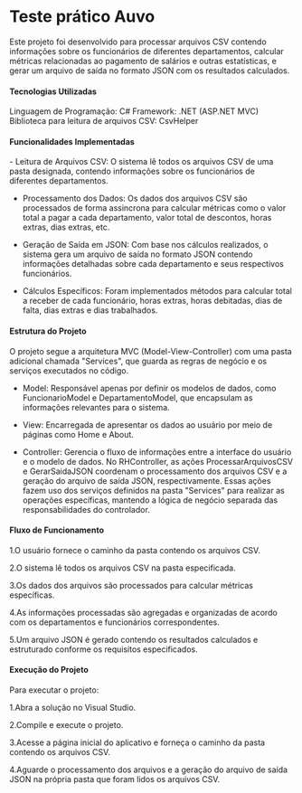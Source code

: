 <h1>Teste prático Auvo</h1>

Este projeto foi desenvolvido para processar arquivos CSV contendo informações sobre os funcionários de diferentes departamentos, calcular métricas relacionadas ao pagamento de salários e outras estatísticas, e
  gerar um arquivo de saída no formato JSON com os resultados calculados.

<h4>Tecnologias Utilizadas</h4>
Linguagem de Programação: C#
Framework: .NET (ASP.NET MVC)
Biblioteca para leitura de arquivos CSV: CsvHelper

<h4>Funcionalidades Implementadas</h4>
- Leitura de Arquivos CSV: O sistema lê todos os arquivos CSV de uma pasta designada, contendo informações sobre os funcionários de diferentes departamentos.

- Processamento dos Dados: Os dados dos arquivos CSV são processados de forma assincrona para calcular métricas como o valor total a pagar a cada departamento, valor total de descontos, horas extras, dias extras, etc.

- Geração de Saída em JSON: Com base nos cálculos realizados, o sistema gera um arquivo de saída no formato JSON contendo informações detalhadas sobre cada departamento e seus respectivos funcionários.

- Cálculos Específicos: Foram implementados métodos para calcular total a receber de cada funcionário, horas extras, horas debitadas, dias de falta, dias extras e dias trabalhados.

<h4>Estrutura do Projeto</h4>
O projeto segue a arquitetura MVC (Model-View-Controller) com uma pasta adicional chamada "Services", que guarda as regras de negócio e os serviços executados no código.

- Model: Responsável apenas por definir os modelos de dados, como FuncionarioModel e DepartamentoModel, que encapsulam as informações relevantes para o sistema.

- View: Encarregada de apresentar os dados ao usuário por meio de páginas como Home e About.

- Controller: Gerencia o fluxo de informações entre a interface do usuário e o modelo de dados. No RHController, as ações ProcessarArquivosCSV e GerarSaidaJSON coordenam o processamento dos arquivos CSV e a geração do arquivo de saída JSON, respectivamente. Essas ações fazem uso dos serviços definidos na pasta "Services" para realizar as operações específicas, mantendo a lógica de negócio separada das responsabilidades do controlador.

<h4>Fluxo de Funcionamento</h4>
1.O usuário fornece o caminho da pasta contendo os arquivos CSV.

2.O sistema lê todos os arquivos CSV na pasta especificada.

3.Os dados dos arquivos são processados para calcular métricas específicas.

4.As informações processadas são agregadas e organizadas de acordo com os departamentos e funcionários correspondentes.

5.Um arquivo JSON é gerado contendo os resultados calculados e estruturado conforme os requisitos especificados.

<h4>Execução do Projeto</h4>
Para executar o projeto:

1.Abra a solução no Visual Studio.

2.Compile e execute o projeto.

3.Acesse a página inicial do aplicativo e forneça o caminho da pasta contendo os arquivos CSV.

4.Aguarde o processamento dos arquivos e a geração do arquivo de saída JSON na própria pasta que foram lidos os arquivos CSV.
